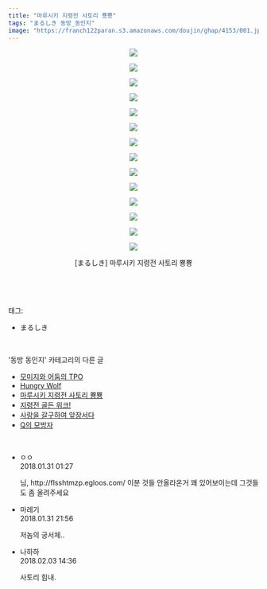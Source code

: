 ```yaml
---
title: "마루시키 지령전 사토리 뿅뿅"
tags: "まるしき 동방_동인지"
image: "https://franch122paran.s3.amazonaws.com/doujin/ghap/4153/001.jpg"
---
```

<div class="article">
<p style="text-align: center; clear: none; float: none;"><img src="{{ site.imgserver7 }}/ghap/4153/001.jpg"/></p>
<p style="text-align: center; clear: none; float: none;"><img src="{{ site.imgserver7 }}/ghap/4153/002.jpg"/></p>
<p style="text-align: center; clear: none; float: none;"><img src="{{ site.imgserver7 }}/ghap/4153/003.jpg"/></p>
<p style="text-align: center; clear: none; float: none;"><img src="{{ site.imgserver7 }}/ghap/4153/004.jpg"/></p>
<p style="text-align: center; clear: none; float: none;"><img src="{{ site.imgserver7 }}/ghap/4153/005.jpg"/></p>
<p style="text-align: center; clear: none; float: none;"><img src="{{ site.imgserver7 }}/ghap/4153/006.jpg"/></p>
<p style="text-align: center; clear: none; float: none;"><img src="{{ site.imgserver7 }}/ghap/4153/007.jpg"/></p>
<p style="text-align: center; clear: none; float: none;"><img src="{{ site.imgserver7 }}/ghap/4153/008.jpg"/></p>
<p style="text-align: center; clear: none; float: none;"><img src="{{ site.imgserver7 }}/ghap/4153/009.jpg"/></p>
<p style="text-align: center; clear: none; float: none;"><img src="{{ site.imgserver7 }}/ghap/4153/010.jpg"/></p>
<p style="text-align: center; clear: none; float: none;"><img src="{{ site.imgserver7 }}/ghap/4153/011.jpg"/></p>
<p style="text-align: center; clear: none; float: none;"><img src="{{ site.imgserver7 }}/ghap/4153/012.jpg"/></p>
<p style="text-align: center; clear: none; float: none;"><img src="{{ site.imgserver7 }}/ghap/4153/013.jpg"/></p>
<p style="text-align: center; clear: none; float: none;"><img src="{{ site.imgserver7 }}/ghap/4153/014.jpg"/></p>
<p style="text-align: center; clear: none; float: none;">[まるしき] 마루시키 지령전 사토리 뿅뿅</p>
<p><br/></p>
</div><br/>
<div class="tagTrail">
<p>태그: </p>
<ul>
<li>まるしき</li>
</ul>
</div><br/>
<div class="another">
<p>'동방 동인지' 카테고리의 다른 글</p>
<ul>
<li><a href="/ghap_4156">모미지와 어둠의 TPO</a></li>
<li><a href="/ghap_4155">Hungry Wolf</a></li>
<li><a href="/ghap_4153">마루시키 지령전 사토리 뿅뿅</a></li>
<li><a href="/ghap_4151">지령전 골든 위크!</a></li>
<li><a href="/ghap_4150">사랑을 갈구하여 앞장서다</a></li>
<li><a href="/ghap_4147">Q의 모방자</a></li>
</ul>
</div><br/>
<div class="cb_module cb_fluid">
<div class="cb_wrt cb_profile">
<div class="comment">
<ul>
<li class="cb_thumb_off" id="comment15187537">
<div class="cb_comment_area">
<div class="cb_info_area">
<div class="cb_section">
<span class="cb_nick_name">ㅇㅇ</span>
</div>
<div class="cb_section">
<span class="cb_date">2018.01.31 01:27 </span>
</div>
</div>
<div class="cb_dsc_comment">
<p class="cb_dsc">
											님, http://flsshtmzp.egloos.com/ 이분 것들 안올라온거 꽤 있어보이는데 그것들도 좀 올려주세요
										</p>
</div>
</div></li>
<li class="cb_thumb_off" id="comment15188286">
<div class="cb_comment_area">
<div class="cb_info_area">
<div class="cb_section">
<span class="cb_nick_name">마레기</span>
</div>
<div class="cb_section">
<span class="cb_date">2018.01.31 21:56 </span>
</div>
</div>
<div class="cb_dsc_comment">
<p class="cb_dsc">
											저놈의 궁서체..
										</p>
</div>
</div></li>
<li class="cb_thumb_off" id="comment15190955">
<div class="cb_comment_area">
<div class="cb_info_area">
<div class="cb_section">
<span class="cb_nick_name">나하하</span>
</div>
<div class="cb_section">
<span class="cb_date">2018.02.03 14:36 </span>
</div>
</div>
<div class="cb_dsc_comment">
<p class="cb_dsc">
											사토리 힘내.
										</p>
</div>
</div></li>
</ul>
</div>
</div><!-- commentList close -->
</div><br/>
